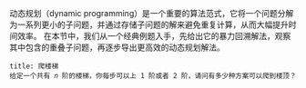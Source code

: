动态规划（dynamic programming）是一个重要的算法范式，它将一个问题分解为一系列更小的子问题，并通过存储子问题的解来避免重复计算，从而大幅提升时间效率。
在本节中，我们从一个经典例题入手，先给出它的暴力回溯解法，观察其中包含的重叠子问题，再逐步导出更高效的动态规划解法。
```ad-question
title: 爬楼梯
给定一个共有 𝑛 阶的楼梯，你每步可以上 1 阶或者 2 阶，请问有多少种方案可以爬到楼顶？
```

